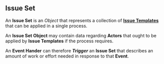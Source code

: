 ## Issue Set

An **Issue Set** is an *Object* that represents a collection of [**Issue Templates**](/docs/definitions/issue-templates.md) that can be applied in a single process.

An **Issue Set Object** may contain data regarding **Actors** that ought to be applied by **Issue Templates** if the process requires.

An **Event Hander** can therefore ***Trigger*** an **Issue Set** that describes an amount of work or effort needed in response to that **Event**.
